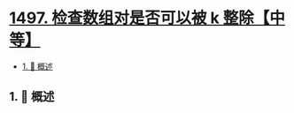 # [1497. 检查数组对是否可以被 k 整除【中等】](https://github.com/tnotesjs/TNotes.leetcode/tree/main/notes/1497.%20%E6%A3%80%E6%9F%A5%E6%95%B0%E7%BB%84%E5%AF%B9%E6%98%AF%E5%90%A6%E5%8F%AF%E4%BB%A5%E8%A2%AB%20k%20%E6%95%B4%E9%99%A4%E3%80%90%E4%B8%AD%E7%AD%89%E3%80%91)

<!-- region:toc -->

- [1. 📝 概述](#1--概述)

<!-- endregion:toc -->

## 1. 📝 概述
